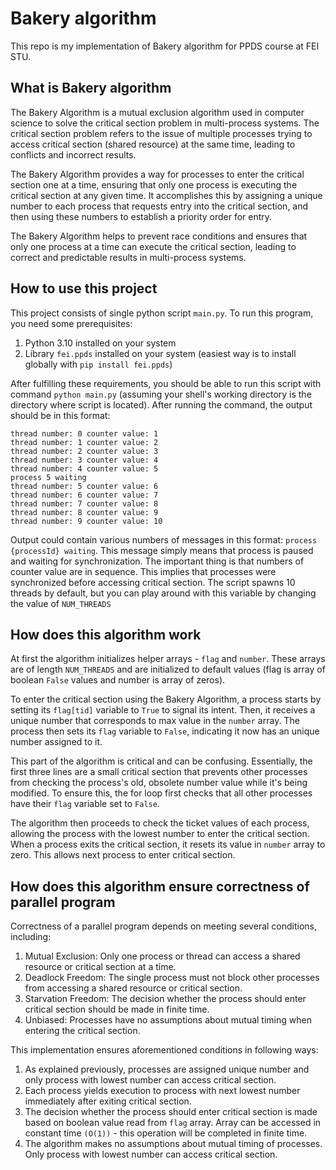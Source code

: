 # Bakery algorithm

This repo is my implementation of Bakery algorithm for PPDS course at FEI STU.

## What is Bakery algorithm
The Bakery Algorithm is a mutual exclusion algorithm used in computer science to solve the critical section problem in multi-process systems. The critical section problem refers to the issue of multiple processes trying to access critical section (shared resource) at the same time, leading to conflicts and incorrect results.

The Bakery Algorithm provides a way for processes to enter the critical section one at a time, ensuring that only one process is executing the critical section at any given time. It accomplishes this by assigning a unique number to each process that requests entry into the critical section, and then using these numbers to establish a priority order for entry.

The Bakery Algorithm helps to prevent race conditions and ensures that only one process at a time can execute the critical section, leading to correct and predictable results in multi-process systems.

## How to use this project
This project consists of single python script `main.py`. To run this program, you need some prerequisites: 
1. Python 3.10 installed on your system
2. Library `fei.ppds` installed on your system (easiest way is to install globally with `pip install fei.ppds`)

After fulfilling these requirements, you should be able to run this script with command `python main.py` (assuming your shell's working directory is the directory where script is located).
After running the command, the output should be in this format: 
```
thread number: 0 counter value: 1
thread number: 1 counter value: 2
thread number: 2 counter value: 3
thread number: 3 counter value: 4
thread number: 4 counter value: 5
process 5 waiting
thread number: 5 counter value: 6
thread number: 6 counter value: 7
thread number: 7 counter value: 8
thread number: 8 counter value: 9
thread number: 9 counter value: 10
```

Output could contain various numbers of messages in this format: `process {processId} waiting`. This message simply means that process is paused and waiting for synchronization.
The important thing is that numbers of counter value are in sequence. This implies that processes were synchronized before accessing critical section.
The script spawns 10 threads by default, but you can play around with this variable by changing the value of `NUM_THREADS`

## How does this algorithm work
At first the algorithm initializes helper arrays - `flag` and `number`. These arrays are of length `NUM_THREADS` and are initialized to default values (flag is array of boolean `False` values and number is array of zeros).

To enter the critical section using the Bakery Algorithm, a process starts by setting its `flag[tid]` variable to `True` to signal its intent. Then, it receives a unique number that corresponds to max value in the `number` array. The process then sets its `flag` variable to `False`, indicating it now has an unique number assigned to it.

This part of the algorithm is critical and can be confusing. Essentially, the first three lines are a small critical section that prevents other processes from checking the process's old, obsolete number value while it's being modified. To ensure this, the for loop first checks that all other processes have their `flag` variable set to `False`.

The algorithm then proceeds to check the ticket values of each process, allowing the process with the lowest number to enter the critical section. When a process exits the critical section, it resets its value in `number` array to zero. This allows next process to enter critical section.

## How does this algorithm ensure correctness of parallel program
Correctness of a parallel program depends on meeting several conditions, including:
1. Mutual Exclusion: Only one process or thread can access a shared resource or critical section at a time.
2. Deadlock Freedom: The single process must not block other processes from accessing a shared resource or critical section.
3. Starvation Freedom: The decision whether the process should enter critical section should be made in finite time.
4. Unbiased: Processes have no assumptions about mutual timing when entering the critical section.

This implementation ensures aforementioned conditions in following ways: 
1. As explained previously, processes are assigned unique number and only process with lowest number can access critical section.
2. Each process yields execution to process with next lowest number immediately after exiting critical section.
3. The decision whether the process should enter critical section is made based on boolean value read from `flag` array. Array can be accessed in constant time `(O(1))` - this operation will be completed in finite time. 
4. The algorithm makes no assumptions about mutual timing of processes. Only process with lowest number can access critical section.